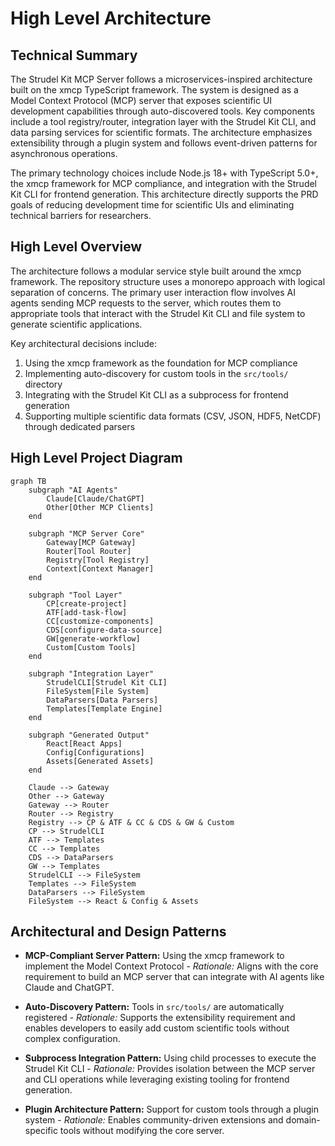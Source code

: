 # High Level Architecture

## Technical Summary

The Strudel Kit MCP Server follows a microservices-inspired architecture built on the xmcp TypeScript framework. The system is designed as a Model Context Protocol (MCP) server that exposes scientific UI development capabilities through auto-discovered tools. Key components include a tool registry/router, integration layer with the Strudel Kit CLI, and data parsing services for scientific formats. The architecture emphasizes extensibility through a plugin system and follows event-driven patterns for asynchronous operations.

The primary technology choices include Node.js 18+ with TypeScript 5.0+, the xmcp framework for MCP compliance, and integration with the Strudel Kit CLI for frontend generation. This architecture directly supports the PRD goals of reducing development time for scientific UIs and eliminating technical barriers for researchers.

## High Level Overview

The architecture follows a modular service style built around the xmcp framework. The repository structure uses a monorepo approach with logical separation of concerns. The primary user interaction flow involves AI agents sending MCP requests to the server, which routes them to appropriate tools that interact with the Strudel Kit CLI and file system to generate scientific applications.

Key architectural decisions include:
1. Using the xmcp framework as the foundation for MCP compliance
2. Implementing auto-discovery for custom tools in the `src/tools/` directory
3. Integrating with the Strudel Kit CLI as a subprocess for frontend generation
4. Supporting multiple scientific data formats (CSV, JSON, HDF5, NetCDF) through dedicated parsers

## High Level Project Diagram

```mermaid
graph TB
    subgraph "AI Agents"
        Claude[Claude/ChatGPT]
        Other[Other MCP Clients]
    end
    
    subgraph "MCP Server Core"
        Gateway[MCP Gateway]
        Router[Tool Router]
        Registry[Tool Registry]
        Context[Context Manager]
    end
    
    subgraph "Tool Layer"
        CP[create-project]
        ATF[add-task-flow]
        CC[customize-components]
        CDS[configure-data-source]
        GW[generate-workflow]
        Custom[Custom Tools]
    end
    
    subgraph "Integration Layer"
        StrudelCLI[Strudel Kit CLI]
        FileSystem[File System]
        DataParsers[Data Parsers]
        Templates[Template Engine]
    end
    
    subgraph "Generated Output"
        React[React Apps]
        Config[Configurations]
        Assets[Generated Assets]
    end
    
    Claude --> Gateway
    Other --> Gateway
    Gateway --> Router
    Router --> Registry
    Registry --> CP & ATF & CC & CDS & GW & Custom
    CP --> StrudelCLI
    ATF --> Templates
    CC --> Templates
    CDS --> DataParsers
    GW --> Templates
    StrudelCLI --> FileSystem
    Templates --> FileSystem
    DataParsers --> FileSystem
    FileSystem --> React & Config & Assets
```

## Architectural and Design Patterns

- **MCP-Compliant Server Pattern:** Using the xmcp framework to implement the Model Context Protocol - _Rationale:_ Aligns with the core requirement to build an MCP server that can integrate with AI agents like Claude and ChatGPT.

- **Auto-Discovery Pattern:** Tools in `src/tools/` are automatically registered - _Rationale:_ Supports the extensibility requirement and enables developers to easily add custom scientific tools without complex configuration.

- **Subprocess Integration Pattern:** Using child processes to execute the Strudel Kit CLI - _Rationale:_ Provides isolation between the MCP server and CLI operations while leveraging existing tooling for frontend generation.

- **Plugin Architecture Pattern:** Support for custom tools through a plugin system - _Rationale:_ Enables community-driven extensions and domain-specific tools without modifying the core server.
